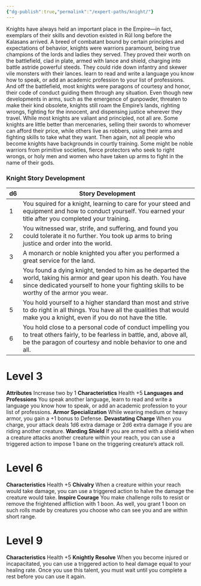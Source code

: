 ```yaml
---
{"dg-publish":true,"permalink":"/expert-paths/knight/"}
---
```


Knights have always held an important place in the Empire—in fact, exemplars of their skills and devotion existed in Rûl long before the Kalasans arrived. A breed of combatant bound by certain principles and expectations of behavior, knights were warriors paramount, being true champions of the lords and ladies they served. They proved their worth on the battlefield, clad in plate, armed with lance and shield, charging into battle astride powerful steeds. They could ride down infantry and skewer vile monsters with their lances.
learn to read and write a language you know how to speak, or add an academic profession to your list of professions.
And off the battlefield, most knights were paragons of courtesy and honor, their code of conduct guiding them through any situation. Even though new developments in arms, such as the emergence of gunpowder, threaten to make their kind obsolete, knights still roam the Empire’s lands, righting wrongs, fighting for the innocent, and dispensing justice wherever they travel.
While most knights are valiant and principled, not all are. Some knights are little better than mercenaries, selling their swords to whomever can afford their price, while others live as robbers, using their arms and fighting skills to take what they want. Then again, not all people who become knights have backgrounds in courtly training. Some might be noble warriors from primitive societies, fierce protectors who seek to right wrongs, or holy men and women who have taken up arms to fight in the name of their gods.
### Knight Story Development

| d6  | Story Development                                                                                                                                                                                              |
| --- | -------------------------------------------------------------------------------------------------------------------------------------------------------------------------------------------------------------- |
| 1   | You squired for a knight, learning to care for your steed and equipment and how to conduct yourself. You earned your title after you completed your training.                                                  |
| 2   | You witnessed war, strife, and suffering, and found you could tolerate it no further. You took up arms to bring justice and order into the world.                                                              |
| 3   | A monarch or noble knighted you after you performed a great service for the land.                                                                                                                              |
| 4   | You found a dying knight, tended to him as he departed the world, taking his armor and gear upon his death. You have since dedicated yourself to hone your fighting skills to be worthy of the armor you wear. |
| 5   | You hold yourself to a higher standard than most and strive to do right in all things. You have all the qualities that would make you a knight, even if you do not have the title.                             |
| 6   | You hold close to a personal code of conduct impelling you to treat others fairly, to be fearless in battle, and, above all, be the paragon of courtesy and noble behavior to one and all.                     |
# Level 3
**Attributes** Increase two by 1
**Characteristics** Health +5
**Languages and Professions** You speak another language, learn to read and write a language you know how to speak, or add an academic profession to your list of professions.
**Armor Specialization** While wearing medium or heavy armor, you gain a +1 bonus to Defense.
**Devastating Charge** When you charge, your attack deals 1d6 extra damage or 2d6 extra damage if you are riding another creature.
**Warding Shield** If you are armed with a shield when a creature attacks another creature within your reach, you can use a triggered action to impose 1 bane on the triggering creature’s attack roll.
# Level 6
**Characteristics** Health +5
**Chivalry** When a creature within your reach would take damage, you can use a triggered action to halve the damage the creature would take.
**Inspire Courage** You make challenge rolls to resist or remove the frightened affliction with 1 boon. As well, you grant 1 boon on such rolls made by creatures you choose who can see you and are within short range.
# Level 9
**Characteristics** Health +5
**Knightly Resolve** When you become injured or incapacitated, you can use a triggered action to heal damage equal to your healing rate. Once you use this talent, you must wait until you complete a rest before you can use it again.